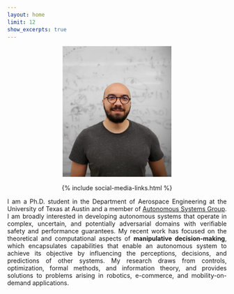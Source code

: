 ```yaml
---
layout: home
limit: 12
show_excerpts: true
---
```

<p align="center">
<img src="yagiz_savas_photo_2.jpeg" width="250"/>
</p>
<p align="center">
 {% include social-media-links.html %} 
</p>

<p align = "justify"> I am a Ph.D. student in the Department of Aerospace Engineering at the University of Texas at Austin and a member of <a href='https://www.ae.utexas.edu/facultysites/topcu/wiki/index.php/Main_Page'>Autonomous Systems Group</a>. I am broadly interested in developing autonomous systems that operate in complex, uncertain, and potentially adversarial domains with verifiable safety and performance guarantees. My recent work has focused on the theoretical and computational aspects of <b>manipulative decision-making</b>, which encapsulates capabilities that enable an autonomous system to achieve its objective by influencing the perceptions, decisions, and predictions of other systems. My research draws from controls, optimization, formal methods, and information theory, and provides solutions to problems arising in robotics, e-commerce, and mobility-on-demand applications.</p>

